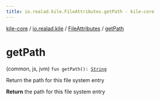 ```yaml
---
title: io.realad.kile.FileAttributes.getPath - kile-core
---
```


[kile-core](../../index.html) / [io.realad.kile](../index.html) / [FileAttributes](index.html) / [getPath](./get-path.html)

# getPath

(common, js, jvm) `fun getPath(): `[`String`](https://kotlinlang.org/api/latest/jvm/stdlib/kotlin/-string/index.html)

Return the path for this file system entry

**Return**
the path for this file system entry

